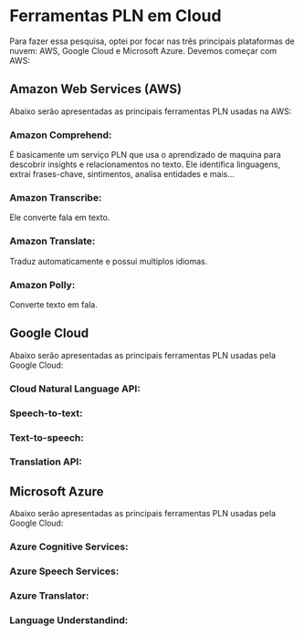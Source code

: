 # Ferramentas PLN em Cloud
Para fazer essa pesquisa, optei por focar nas três principais plataformas de nuvem: AWS, Google Cloud e Microsoft Azure.
Devemos começar com AWS:

## Amazon Web Services (AWS)
Abaixo serão apresentadas as principais ferramentas PLN usadas na AWS:

### Amazon Comprehend: 
É basicamente um serviço PLN que usa o aprendizado de maquina para descobrir insights e relacionamentos no texto. Ele identifica linguagens, extrai frases-chave, sintimentos, analisa entidades e mais...

### Amazon Transcribe:
Ele converte fala em texto. 

### Amazon Translate:
Traduz automaticamente e possui multiplos idiomas.

### Amazon Polly:
Converte texto em fala.

## Google Cloud
Abaixo serão apresentadas as principais ferramentas PLN usadas pela Google Cloud:
### Cloud Natural Language API:
### Speech-to-text:
### Text-to-speech:
### Translation API:

## Microsoft Azure
Abaixo serão apresentadas as principais ferramentas PLN usadas pela Google Cloud:
### Azure Cognitive Services:
### Azure Speech Services:
### Azure Translator:
### Language Understandind:
